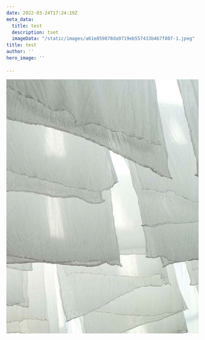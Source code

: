 ```yaml
---
date: 2022-03-24T17:24:19Z
meta_data:
  title: test
  description: tset
  imageData: "/static/images/a61e859878da9719eb557433b467f807-1.jpeg"
title: test
author: ''
hero_image: ''

---
```

![](/static/images/a61e859878da9719eb557433b467f807-1.jpeg)